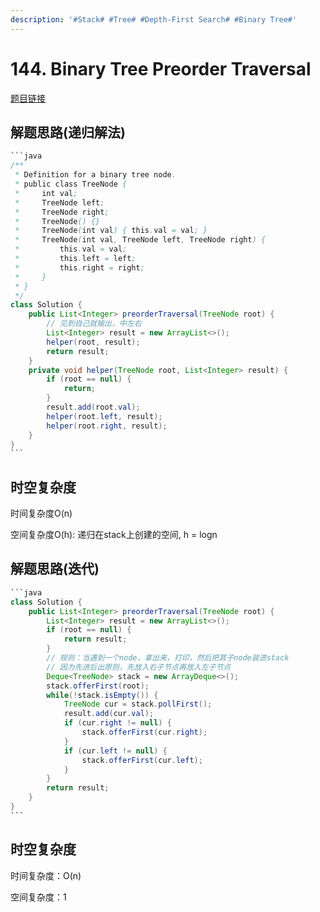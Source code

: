 ```yaml
---
description: '#Stack# #Tree# #Depth-First Search# #Binary Tree#'
---
```


# 144. Binary Tree Preorder Traversal

[题目链接](https://leetcode.com/problems/binary-tree-preorder-traversal/description/)

## 解题思路(递归解法)

````java
```java
/**
 * Definition for a binary tree node.
 * public class TreeNode {
 *     int val;
 *     TreeNode left;
 *     TreeNode right;
 *     TreeNode() {}
 *     TreeNode(int val) { this.val = val; }
 *     TreeNode(int val, TreeNode left, TreeNode right) {
 *         this.val = val;
 *         this.left = left;
 *         this.right = right;
 *     }
 * }
 */
class Solution {
    public List<Integer> preorderTraversal(TreeNode root) {
        // 见到自己就输出，中左右
        List<Integer> result = new ArrayList<>();
        helper(root, result);
        return result;
    }
    private void helper(TreeNode root, List<Integer> result) {
        if (root == null) {
            return;
        }
        result.add(root.val);
        helper(root.left, result);
        helper(root.right, result);
    }
}
```
````

## 时空复杂度

时间复杂度O(n)

空间复杂度O(h): 递归在stack上创建的空间, h = logn

## 解题思路(迭代)

````java
```java
class Solution {
    public List<Integer> preorderTraversal(TreeNode root) {
        List<Integer> result = new ArrayList<>();
        if (root == null) {
            return result;
        }
        // 规则：当遇到一个node，拿出来，打印，然后把其子node装进stack
        // 因为先进后出原则，先放入右子节点再放入左子节点
        Deque<TreeNode> stack = new ArrayDeque<>();
        stack.offerFirst(root);
        while(!stack.isEmpty()) {
            TreeNode cur = stack.pollFirst();
            result.add(cur.val);
            if (cur.right != null) {
                stack.offerFirst(cur.right);
            }
            if (cur.left != null) {
                stack.offerFirst(cur.left);
            }
        }
        return result;
    }
}
```
````

## 时空复杂度

时间复杂度：O(n)

空间复杂度：1
